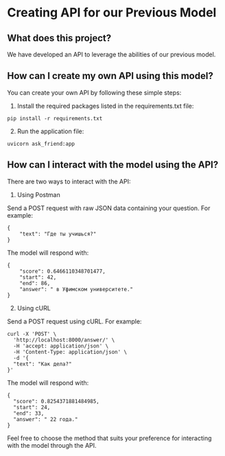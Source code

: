 # Creating API for our Previous Model

## What does this project?

We have developed an API to leverage the abilities of our previous model.

## How can I create my own API using this model?

You can create your own API by following these simple steps:

1. Install the required packages listed in the requirements.txt file:

```
pip install -r requirements.txt
```

2. Run the application file:

```
uvicorn ask_friend:app
```

## How can I interact with the model using the API?

There are two ways to interact with the API:

1. Using Postman

Send a POST request with raw JSON data containing your question. For example:

```
{
    "text": "Где ты учишься?"
}

```

The model will respond with:

```
{
    "score": 0.6466110348701477,
    "start": 42,
    "end": 86,
    "answer": " в Уфимском университете."
}
```

2. Using cURL

Send a POST request using cURL. For example:
```
curl -X 'POST' \
  'http://localhost:8000/answer/' \
  -H 'accept: application/json' \
  -H 'Content-Type: application/json' \
  -d '{
  "text": "Как дела?"
}'
```

The model will respond with:

```
{
  "score": 0.8254371881484985,
  "start": 24,
  "end": 33,
  "answer": " 22 года."
}

```

Feel free to choose the method that suits your preference for interacting with the model through the API.

